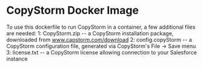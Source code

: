 # CopyStorm Docker Image

To use this dockerfile to run CopyStorm in a container, a few additional files are needed:
1: CopyStorm.zip -- a CopyStorm installation package, downloaded from www.capstorm.com/download
2: config.copyStorm -- a CopyStorm configuration file, generated via CopyStorm's File -> Save menu
3: license.txt -- a CopyStorm license allowing connection to your Salesforce instance

